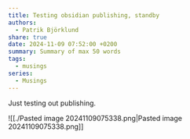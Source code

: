 ```yaml
---
title: Testing obsidian publishing, standby
authors:
  - Patrik Björklund
share: true
date: 2024-11-09 07:52:00 +0200
summary: Summary of max 50 words
tags:
  - musings
series:
  - Musings
---
```

Just testing out publishing.

![[./Pasted image 20241109075338.png|Pasted image 20241109075338.png]]
